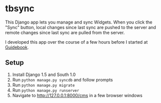 # tbsync

This Django app lets you manage and sync Widgets. When you click the "Sync" button, local changes since last sync are pushed to the server and remote changes since last sync are pulled from the server.

I developed this app over the course of a few hours before I started at [Guidebook](https://guidebook.com/).

## Setup

1. Install Django 1.5 and South 1.0
2. Run `python manage.py syncdb` and follow prompts
3. Run `python manage.py migrate`
4. Run `python manage.py runserver`
5. Navigate to http://127.0.0.1:8000/cms in a few browser windows

